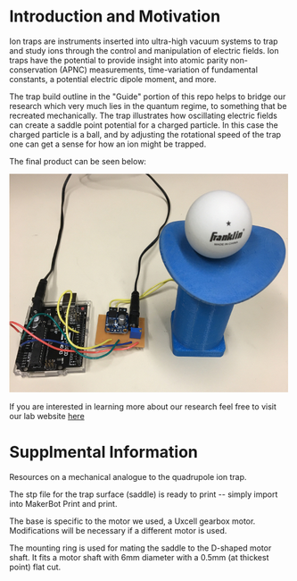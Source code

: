 # Introduction and Motivation
Ion traps are instruments inserted into ultra-high vacuum systems to trap and study ions through the control and manipulation of electric fields. Ion traps have the potential to provide insight into atomic parity non-conservation (APNC) measurements, time-variation of fundamental constants, a potential electric dipole moment, and more. 

The trap build outline in the "Guide" portion of this repo helps to bridge our research which very much lies in the quantum regime, to something that be recreated mechanically. The trap illustrates how oscillating electric fields can create a saddle point potential for a charged particle. In this case the charged particle is a ball, and by adjusting the rotational speed of the trap one can get a sense for how an ion might be trapped.

The final product can be seen below:

![alt text](mechanical_trap.jpg "Mechanical Trap")

If you are interested in learning more about our research feel free to visit our lab website [here](http://jayich.io/)

# Supplmental Information
Resources on a mechanical analogue to the quadrupole ion trap.

The stp file for the trap surface (saddle) is ready to print -- simply import into MakerBot Print and print.

The base is specific to the motor we used, a Uxcell gearbox motor. Modifications will be necessary if a different motor is used.

The mounting ring is used for mating the saddle to the D-shaped motor shaft. It fits a motor shaft with 6mm diameter with a 0.5mm (at thickest point) flat cut.
